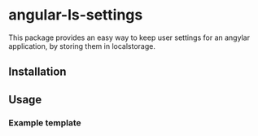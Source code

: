 # angular-ls-settings
This package provides an easy way to keep user settings for an angylar application, by storing them in localstorage.


## Installation


## Usage


### Example template
